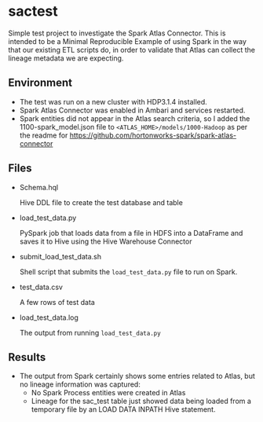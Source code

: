 # sactest
Simple test project to investigate the Spark Atlas Connector. This is intended to be a Minimal Reproducible Example of using Spark in the way that our existing ETL scripts do, in order to validate that Atlas can collect the lineage metadata we are expecting. 

## Environment
* The test was run on a new cluster with HDP3.1.4 installed. 
* Spark Atlas Connector was enabled in Ambari and services restarted. 
* Spark entities did not appear in the Atlas search criteria, so I added the 
  1100-spark_model.json file to `<ATLAS_HOME>/models/1000-Hadoop` as per the
  readme for https://github.com/hortonworks-spark/spark-atlas-connector
  

## Files

* Schema.hql

  Hive DDL file to create the test database and table

* load_test_data.py

  PySpark job that loads data from a file in HDFS into a DataFrame and saves it to Hive using the Hive Warehouse Connector

* submit_load_test_data.sh

  Shell script that submits the `load_test_data.py` file to run on Spark. 

* test_data.csv

  A few rows of test data
  
* load_test_data.log

  The output from running `load_test_data.py`
  
## Results

* The output from Spark certainly shows some entries related to Atlas, but no lineage information was captured: 
  * No Spark Process entities were created in Atlas
  * Lineage for the sac_test table just showed data being loaded from a temporary file by an LOAD DATA INPATH Hive statement. 
